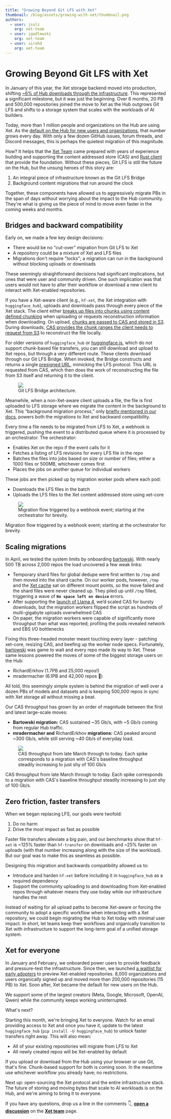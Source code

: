```yaml
---
title: "Growing Beyond Git LFS with Xet" 
thumbnail: /blog/assets/growing-with-xet/thumbnail.png
authors:
  - user: jsulz
    org: xet-team
  - user: jgodlewski
    org: xet-team
  - user: sirahd
    org: xet-team
---
```


# Growing Beyond Git LFS with Xet

In January of this year, the Xet storage backend moved into production, shifting [~6% of Hub downloads through the infrastructure](https://huggingface.co/blog/xet-on-the-hub). This represented a significant milestone, but it was just the beginning. Over 6 months, 20 PB and 500,000 repositories joined the move to Xet as the Hub outgrows Git LFS and shifts to a storage system that scales with the workloads of AI builders. 

Today, more than 1 million people and organizations on the Hub are using Xet. As the [default on the Hub for new users and organizations](https://huggingface.co/changelog/xet-default-for-new-users), that number grows every day. With only a few dozen GitHub issues, forum threads, and Discord messages, this is perhaps the quietest migration of this magnitude. 

How? It helps that the [Xet Team](https://huggingface.co/xet-team) came prepared with years of experience building and supporting the content addressed store (CAS) and [Rust client](https://github.com/huggingface/xet-core) that provide the foundation. Without these pieces, Git LFS is still the future on the Hub, but the unsung heroes of this story are:

1. An integral piece of infrastructure known as the Git LFS Bridge
2. Background content migrations that run around the clock

Together, these components have allowed us to aggressively migrate PBs in the span of days without worrying about the impact to the Hub community. They're what is giving us the piece of mind to move even faster in the coming weeks and months.

## Bridges and backward compatibility

Early on, we made a few key design decisions: 
- There would be no "cut-over" migration from Git LFS to Xet
- A repository could be a mixture of Xet and LFS files
- Migrations don't require "locks"; a migration can run in the background without blocking uploads or downloads

These seemingly straightforward decisions had significant implications, but ones that were user and community driven. One such implication was that users would not have to alter their workflow or download a new client to interact with Xet-enabled repositories.

If you have a Xet-aware client (e.g., `hf-xet`, the Xet integration with `huggingface_hub`), uploads and downloads pass through every piece of the Xet stack. The client either [breaks up files into chunks using content defined chunking](https://huggingface.co/blog/from-files-to-chunks) when uploading or requests reconstruction information when downloading. On upload, [chunks are passed to CAS and stored in S3](https://huggingface.co/blog/rearchitecting-uploads-and-downloads). During downloads, [CAS provides the chunk ranges the client needs to request from S3](https://huggingface.co/blog/rearchitecting-uploads-and-downloads#a-custom-protocol-for-uploads-and-downloads) to reconstruct the file locally.

For older versions of `huggingface_hub` or [huggingface.js](https://github.com/huggingface/huggingface.js), which do not support chunk-based file transfers, you can still download and upload to Xet repos, but through a very different route. These clients download through our Git LFS Bridge. When invoked, the Bridge constructs and returns a single [presigned URL](https://docs.aws.amazon.com/AmazonS3/latest/userguide/ShareObjectPreSignedURL.html), mimicking the LFS protocol. This URL is requested from CAS, which then does the work of reconstructing the file from S3 itself and returning it to the client.

<figure class="image text-center">
    <img src="https://huggingface.co/datasets/huggingface/documentation-images/resolve/main/blog/growing-with-xet/bridge.png" alt=" ">
    <figcaption>Git LFS Bridge architecture.</figcaption>
</figure>

Meanwhile, when a non-Xet-aware client uploads a file, the file is first uploaded to LFS storage where we migrate the content in the background to Xet. This “background migration process,” only [briefly mentioned in our docs](https://huggingface.co/docs/hub/en/storage-backends#backward-compatibility-with-lfs), powers both the migrations to Xet and backward compatibility. 

Every time a file needs to be migrated from LFS to Xet, a webhook is triggered, pushing the event to a distributed queue where it is processed by an orchestrator. The orchestrator:

- Enables Xet on the repo if the event calls for it
- Fetches a listing of LFS revisions for every LFS file in the repo
- Batches the files into jobs based on size or number of files; either a 1000 files or 500MB, whichever comes first
- Places the jobs on another queue for individual workers

These jobs are then picked up by migration worker pods where each pod:

- Downloads the LFS files in the batch
- Uploads the LFS files to the Xet content addressed store using xet-core

<figure class="image text-center">
    <img src="https://huggingface.co/datasets/huggingface/documentation-images/resolve/main/blog/growing-with-xet/flow.png" alt=" ">
    <figcaption>Migration flow triggered by a webhook event; starting at the orchestrator for brevity.</figcaption>
</figure>

Migration flow triggered by a webhook event; starting at the orchestrator for brevity. 

## Scaling migrations

In April, we tested the system limits by onboarding [bartowski](https://huggingface.co/bartowski). With nearly 500 TB across 2,000 repos the load uncovered a few weak links: 

- Temporary shard files for global dedupe were first written to `/tmp` and then moved into the shard cache. On our worker pods, however, `/tmp` and the [Xet cache](https://huggingface.co/docs/huggingface_hub/guides/manage-cache#chunk-based-caching-xet) sat on different mount points, so the move failed and the shard files were never cleaned up. They piled up until `/tmp` filled, triggering a wave of **`No space left on device`** errors.
- After supporting the [launch of Llama 4](https://huggingface.co/blog/llama4-release), we’d scaled CAS for bursty downloads, but the migration workers flipped the script as hundreds of multi-gigabyte uploads overwhelmed CAS
- On paper, the migration workers were capable of significantly more throughput than what was reported; profiling the pods revealed network and EBS I/O bottlenecks

Fixing this three-headed monster meant touching every layer - patching xet-core, resizing CAS, and beefing up the worker node specs. Fortunately, [bartowski](https://huggingface.co/bartowski) was game to wait and every repo made its way to Xet. These same lessons powered the moves of some of the biggest storage users on the Hub: 

- RichardErkhov (1.7PB and 25,000 repos!)
- mradermacher (6.1PB and 42,000 repos 🤯)

All told, this seemingly simple system is behind the migration of well over a dozen PBs of models and datasets and is keeping 500,000 repos in sync with Xet storage all without missing a beat. 

Our CAS throughput has grown by an order of magnitude between the first and latest large-scale moves:

- **Bartowski migration:** CAS sustained ~35 Gb/s, with ~5 Gb/s coming from regular Hub traffic.
- **mradermacher and** RichardErkhov **migrations:** CAS peaked around ~300 Gb/s, while still serving ~40 Gb/s of everyday load.

<figure class="image text-center">
    <img src="https://huggingface.co/datasets/huggingface/documentation-images/resolve/main/blog/growing-with-xet/grafana.png" alt=" ">
    <figcaption>CAS throughput from late March through to today. Each spike corresponds to a migration with CAS's baseline throughput steadily increasing to just shy of 100 Gb/s</figcaption>
</figure>

CAS throughput from late March through to today. Each spike corresponds to a migration with CAS's baseline throughput steadily increasing to just shy of 100 Gb/s.

## Zero friction, faster transfers

When we began replacing LFS, our goals were twofold:

1. Do no harm
2. Drive the most impact as fast as possible

Faster file transfers alleviate a big pain, and our benchmarks show that `hf-xet` is ~125% faster than `hf-transfer` on downloads and ~25% faster on uploads (with that number increasing along with the size of the workload). But our goal was to make this as seamless as possible.

Designing this migration and backwards compatibility allowed us to:

- Introduce and harden `hf-xet` before including it in `huggingface_hub` as a required dependency
- Support the community uploading to and downloading from Xet-enabled repos through whatever means they use today while our infrastructure handles the rest

Instead of waiting for all upload paths to become Xet-aware or forcing the community to adopt a specific workflow when interacting with a Xet repository, we could begin migrating the Hub to Xet today with minimal user impact. In short, let teams keep their workflows and organically transition to Xet with infrastructure to support the long-term goal of a unified storage system. 

## Xet for everyone

In January and February, we onboarded power users to provide feedback and pressure-test the infrastructure. Since then, we launched [a waitlist for early adopters](https://huggingface.co/join/xet) to preview Xet-enabled repositories. 8,000 organizations and users organically signed up and moved more than 200,000 repositories (15 PB) to Xet. Soon after, Xet became the default for new users on the Hub.

We support some of the largest creators (Meta, Google, Microsoft, OpenAI, Qwen) while the community keeps working uninterrupted.

What's next?

Starting this month, we're bringing Xet to everyone. Watch for an email providing access to Xet and once you have it, update to the latest `huggingface_hub` (`pip install -U huggingface_hub`) to unlock faster transfers right away. This will also mean: 

- All of your existing repositories will migrate from LFS to Xet
- All newly created repos will be Xet-enabled by default

If you upload or download from the Hub using your browser or use Git, that's fine. Chunk-based support for both is coming soon. In the meantime use whichever workflow you already have; no restrictions. 

Next up: open-sourcing the Xet protocol and the entire infrastructure stack. The future of storing and moving bytes that scale to AI workloads is on the Hub, and we're aiming to bring it to everyone.

If you have any questions, drop us a line in the comments 👇, [**open a discussion**](https://huggingface.co/spaces/xet-team/README/discussions/new) on the [**Xet team**](https://huggingface.co/xet-team) page.